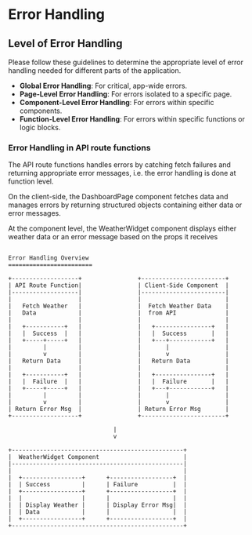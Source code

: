 # Error Handling

## Level of Error Handling

Please follow these guidelines to determine the appropriate level of error handling needed for different parts of the application.

- **Global Error Handling**: For critical, app-wide errors.
- **Page-Level Error Handling**: For errors isolated to a specific page.
- **Component-Level Error Handling**: For errors within specific components.
- **Function-Level Error Handling**: For errors within specific functions or logic blocks.

### Error Handling in API route functions

The API route functions handles errors by catching fetch failures and returning appropriate error messages, i.e. the error handling is done at function level.

On the client-side, the DashboardPage component fetches data and manages errors by returning structured objects containing either data or error messages.

At the component level, the WeatherWidget component displays either weather data or an error message based on the props it receives

```

Error Handling Overview
========================

+-------------------+                +------------------------+
| API Route Function|                | Client-Side Component  |
|-------------------|                |------------------------|
|                   |                |                        |
|   Fetch Weather   |                |  Fetch Weather Data    |
|   Data            |                |  from API              |
|                   |                |                        |
|   +-----------+   |                |   +----------------+   |
|   |  Success  |   |                |   |  Success       |   |
|   +-----+-----+   |                |   +---+------------+   |
|         |         |                |       |                |
|         v         |                |       v                |
|   Return Data     |                |   Return Data          |
|                   |                |                        |
|   +-----------+   |                |   +----------------+   |
|   |  Failure  |   |                |   |  Failure       |   |
|   +-----+-----+   |                |   +---+------------+   |
|         |         |                |       |                |
|         v         |                |       v                |
| Return Error Msg  |                | Return Error Msg       |
+-------------------+                +------------------------+

                              |
                              v

+-------------------------------------------------+
|  WeatherWidget Component                        |
|-------------------------------------------------|
|                                                 |
|  +-----------------+      +------------------+  |
|  | Success         |      | Failure          |  |
|  +-----------------+      +------------------+  |
|  |                 |      |                  |  |
|  | Display Weather |      | Display Error Msg|  |
|  | Data            |      |                  |  |
|  +-----------------+      +------------------+  |
+-------------------------------------------------+
```
